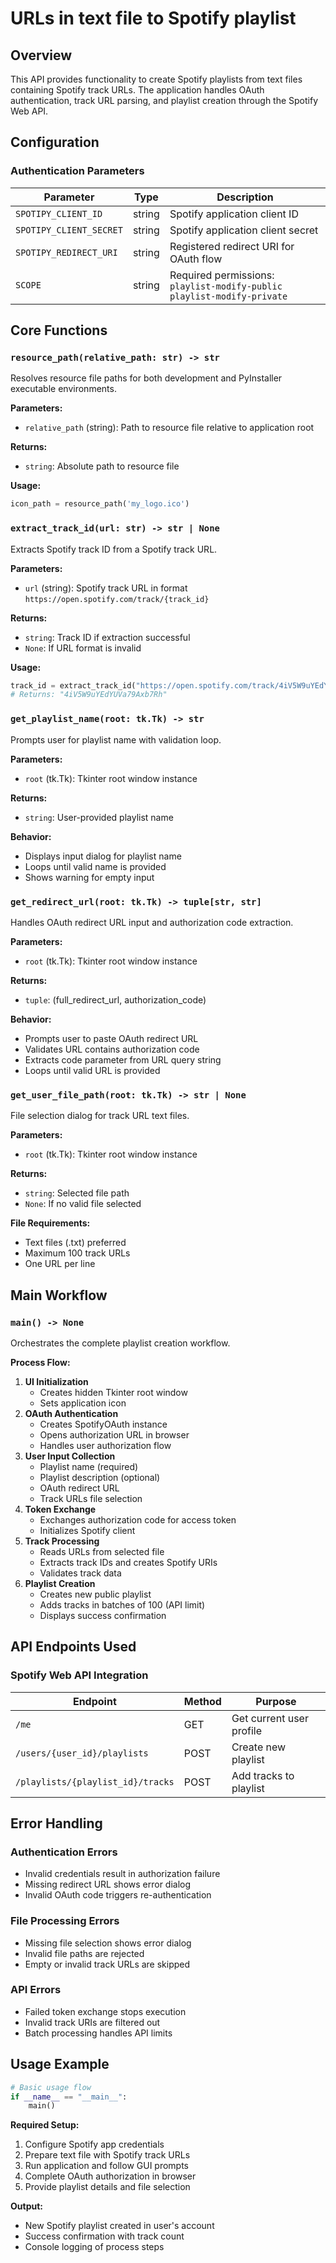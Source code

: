 # URLs in text file to Spotify playlist 

## Overview

This API provides functionality to create Spotify playlists from text files containing Spotify track URLs. The application handles OAuth authentication, track URL parsing, and playlist creation through the Spotify Web API.

## Configuration

### Authentication Parameters

| Parameter | Type | Description |
| --------- | ---- | ----------- |
| `SPOTIPY_CLIENT_ID` | string | Spotify application client ID |
| `SPOTIPY_CLIENT_SECRET` | string | Spotify application client secret |
| `SPOTIPY_REDIRECT_URI` | string | Registered redirect URI for OAuth flow |
| `SCOPE` | string | Required permissions: `playlist-modify-public playlist-modify-private` |

## Core Functions

### `resource_path(relative_path: str) -> str`

Resolves resource file paths for both development and PyInstaller executable environments.

**Parameters:**

* `relative_path` (string): Path to resource file relative to application root

**Returns:**

* `string`: Absolute path to resource file

**Usage:**

```python
icon_path = resource_path('my_logo.ico')
```

### `extract_track_id(url: str) -> str | None`

Extracts Spotify track ID from a Spotify track URL.

**Parameters:**

* `url` (string): Spotify track URL in format `https://open.spotify.com/track/{track_id}`

**Returns:**

* `string`: Track ID if extraction successful
* `None`: If URL format is invalid

**Usage:**

```python
track_id = extract_track_id("https://open.spotify.com/track/4iV5W9uYEdYUVa79Axb7Rh")
# Returns: "4iV5W9uYEdYUVa79Axb7Rh"
```

### `get_playlist_name(root: tk.Tk) -> str`

Prompts user for playlist name with validation loop.

**Parameters:**

* `root` (tk.Tk): Tkinter root window instance

**Returns:**

* `string`: User-provided playlist name

**Behavior:**

* Displays input dialog for playlist name
* Loops until valid name is provided
* Shows warning for empty input

### `get_redirect_url(root: tk.Tk) -> tuple[str, str]`

Handles OAuth redirect URL input and authorization code extraction.

**Parameters:**

* `root` (tk.Tk): Tkinter root window instance

**Returns:**

* `tuple`: (full\_redirect\_url, authorization\_code)

**Behavior:**

* Prompts user to paste OAuth redirect URL
* Validates URL contains authorization code
* Extracts code parameter from URL query string
* Loops until valid URL is provided

### `get_user_file_path(root: tk.Tk) -> str | None`

File selection dialog for track URL text files.

**Parameters:**

* `root` (tk.Tk): Tkinter root window instance

**Returns:**

* `string`: Selected file path
* `None`: If no valid file selected

**File Requirements:**

* Text files (.txt) preferred
* Maximum 100 track URLs
* One URL per line

## Main Workflow

### `main() -> None`

Orchestrates the complete playlist creation workflow.

**Process Flow:**

1. **UI Initialization**
    * Creates hidden Tkinter root window
    * Sets application icon
2. **OAuth Authentication**
    * Creates SpotifyOAuth instance
    * Opens authorization URL in browser
    * Handles user authorization flow
3. **User Input Collection**
    * Playlist name (required)
    * Playlist description (optional)
    * OAuth redirect URL
    * Track URLs file selection
4. **Token Exchange**
    * Exchanges authorization code for access token
    * Initializes Spotify client
5. **Track Processing**
    * Reads URLs from selected file
    * Extracts track IDs and creates Spotify URIs
    * Validates track data
6. **Playlist Creation**
    * Creates new public playlist
    * Adds tracks in batches of 100 (API limit)
    * Displays success confirmation

## API Endpoints Used

### Spotify Web API Integration

| Endpoint | Method | Purpose |
| -------- | ------ | ------- |
| `/me` | GET | Get current user profile |
| `/users/{user_id}/playlists` | POST | Create new playlist |
| `/playlists/{playlist_id}/tracks` | POST | Add tracks to playlist |

## Error Handling

### Authentication Errors

* Invalid credentials result in authorization failure
* Missing redirect URL shows error dialog
* Invalid OAuth code triggers re-authentication

### File Processing Errors

* Missing file selection shows error dialog
* Invalid file paths are rejected
* Empty or invalid track URLs are skipped

### API Errors

* Failed token exchange stops execution
* Invalid track URIs are filtered out
* Batch processing handles API limits

## Usage Example

```python
# Basic usage flow
if __name__ == "__main__":
    main()
```

**Required Setup:**

1. Configure Spotify app credentials
2. Prepare text file with Spotify track URLs
3. Run application and follow GUI prompts
4. Complete OAuth authorization in browser
5. Provide playlist details and file selection

**Output:**

* New Spotify playlist created in user's account
* Success confirmation with track count
* Console logging of process steps
